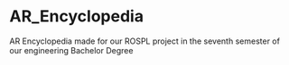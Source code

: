 # AR_Encyclopedia
AR Encyclopedia made for our ROSPL project in the seventh semester of our engineering Bachelor Degree
